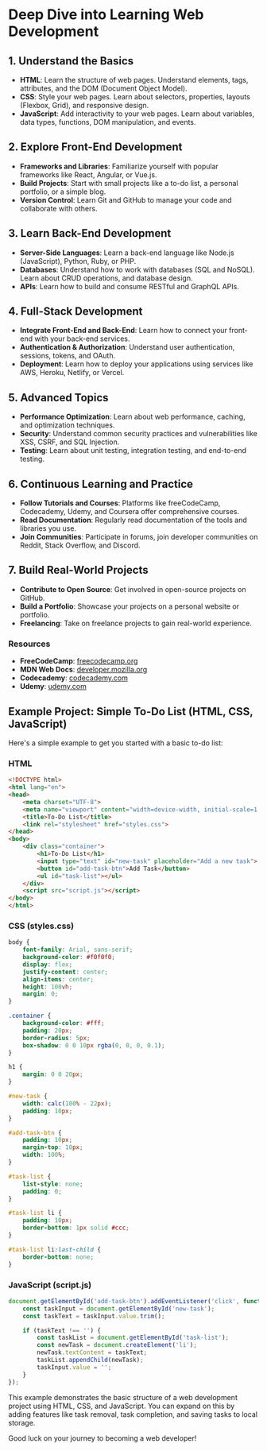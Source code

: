 


# Deep Dive into Learning Web Development

## 1. Understand the Basics
- **HTML**: Learn the structure of web pages. Understand elements, tags, attributes, and the DOM (Document Object Model).
- **CSS**: Style your web pages. Learn about selectors, properties, layouts (Flexbox, Grid), and responsive design.
- **JavaScript**: Add interactivity to your web pages. Learn about variables, data types, functions, DOM manipulation, and events.

## 2. Explore Front-End Development
- **Frameworks and Libraries**: Familiarize yourself with popular frameworks like React, Angular, or Vue.js.
- **Build Projects**: Start with small projects like a to-do list, a personal portfolio, or a simple blog.
- **Version Control**: Learn Git and GitHub to manage your code and collaborate with others.

## 3. Learn Back-End Development
- **Server-Side Languages**: Learn a back-end language like Node.js (JavaScript), Python, Ruby, or PHP.
- **Databases**: Understand how to work with databases (SQL and NoSQL). Learn about CRUD operations, and database design.
- **APIs**: Learn how to build and consume RESTful and GraphQL APIs.

## 4. Full-Stack Development
- **Integrate Front-End and Back-End**: Learn how to connect your front-end with your back-end services.
- **Authentication & Authorization**: Understand user authentication, sessions, tokens, and OAuth.
- **Deployment**: Learn how to deploy your applications using services like AWS, Heroku, Netlify, or Vercel.

## 5. Advanced Topics
- **Performance Optimization**: Learn about web performance, caching, and optimization techniques.
- **Security**: Understand common security practices and vulnerabilities like XSS, CSRF, and SQL Injection.
- **Testing**: Learn about unit testing, integration testing, and end-to-end testing.

## 6. Continuous Learning and Practice
- **Follow Tutorials and Courses**: Platforms like freeCodeCamp, Codecademy, Udemy, and Coursera offer comprehensive courses.
- **Read Documentation**: Regularly read documentation of the tools and libraries you use.
- **Join Communities**: Participate in forums, join developer communities on Reddit, Stack Overflow, and Discord.

## 7. Build Real-World Projects
- **Contribute to Open Source**: Get involved in open-source projects on GitHub.
- **Build a Portfolio**: Showcase your projects on a personal website or portfolio.
- **Freelancing**: Take on freelance projects to gain real-world experience.

### Resources
- **FreeCodeCamp**: [freecodecamp.org](https://www.freecodecamp.org/)
- **MDN Web Docs**: [developer.mozilla.org](https://developer.mozilla.org/)
- **Codecademy**: [codecademy.com](https://www.codecademy.com/)
- **Udemy**: [udemy.com](https://www.udemy.com/)

## Example Project: Simple To-Do List (HTML, CSS, JavaScript)

Here's a simple example to get you started with a basic to-do list:

### HTML
```html
<!DOCTYPE html>
<html lang="en">
<head>
    <meta charset="UTF-8">
    <meta name="viewport" content="width=device-width, initial-scale=1.0">
    <title>To-Do List</title>
    <link rel="stylesheet" href="styles.css">
</head>
<body>
    <div class="container">
        <h1>To-Do List</h1>
        <input type="text" id="new-task" placeholder="Add a new task">
        <button id="add-task-btn">Add Task</button>
        <ul id="task-list"></ul>
    </div>
    <script src="script.js"></script>
</body>
</html>
```

### CSS (styles.css)
```css
body {
    font-family: Arial, sans-serif;
    background-color: #f0f0f0;
    display: flex;
    justify-content: center;
    align-items: center;
    height: 100vh;
    margin: 0;
}

.container {
    background-color: #fff;
    padding: 20px;
    border-radius: 5px;
    box-shadow: 0 0 10px rgba(0, 0, 0, 0.1);
}

h1 {
    margin: 0 0 20px;
}

#new-task {
    width: calc(100% - 22px);
    padding: 10px;
}

#add-task-btn {
    padding: 10px;
    margin-top: 10px;
    width: 100%;
}

#task-list {
    list-style: none;
    padding: 0;
}

#task-list li {
    padding: 10px;
    border-bottom: 1px solid #ccc;
}

#task-list li:last-child {
    border-bottom: none;
}
```

### JavaScript (script.js)
```javascript
document.getElementById('add-task-btn').addEventListener('click', function() {
    const taskInput = document.getElementById('new-task');
    const taskText = taskInput.value.trim();

    if (taskText !== '') {
        const taskList = document.getElementById('task-list');
        const newTask = document.createElement('li');
        newTask.textContent = taskText;
        taskList.appendChild(newTask);
        taskInput.value = '';
    }
});
```

This example demonstrates the basic structure of a web development project using HTML, CSS, and JavaScript. You can expand on this by adding features like task removal, task completion, and saving tasks to local storage.

Good luck on your journey to becoming a web developer!

